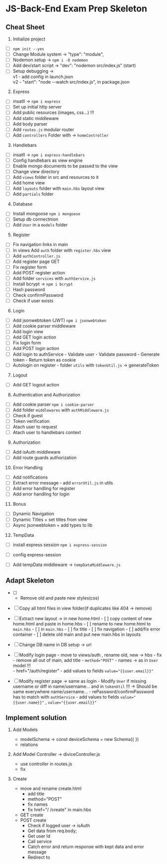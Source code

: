 #  JS-Back-End Exam Prep Skeleton

##  Cheat Sheet

1.  Initialize project
 - [ ] `npm init --yes`
 - [ ] Change Module system -> "type": "module",
 - [ ] Nodemon setup ->  `npm i -D nodemon`   
 - [ ] Add dev/start script  ->   "dev": "nodemon src/index.js"  (start)      
 - [ ] Setup debugging  ->  
          v1  -  add config   in launch.json        
          v2  -  "start": "node --watch src/index.js",   in package.json
 
 2.  Express
 - [ ] insatll  ->    `npm i express`           
 - [ ] Set up initial http server         
 - [ ] Add public resources  (images, css...)  !!!
 - [ ] Add static middleware
 - [ ] Add body parser
 - [ ] Add `routes.js` modular router
 - [ ] Add `controllers` Folder with -> `homeController`

 3.  Handlebars
 - [ ] insatll  ->   `npm i express-handlebars`           
 - [ ] Config handlebars as view engine 
 - [ ] Enable mongo documents to be passed to the view
 - [ ] Change view directory
 - [ ] Add `views` folder in src and resources to it
 - [ ] Add home view
 - [ ] Add `layouts` folder with `main.hbs`  layout view
 - [ ] Add `partials` folder

 4.  Database
 - [ ] Install mongoose `npm i mongoose`
 - [ ] Setup db connectnion
 - [ ] Add `User` in a  `models` folder

 5. Register 
 - [ ] Fix navigation links in main
 - [ ] In views Add  `auth` folder with `register.hbs` view
 - [ ] Add `authController.js`
 - [ ] Add register page  GET
 - [ ] Fix register form 
 - [ ] Add POST register action 
 - [ ] Add folder `services` with `authService.js`
 - [ ] Install bcrypt ->  `npm i bcrypt`
 - [ ] Hash password
 - [ ] Check confirmPassword
 - [ ] Check if user exists

 6. Login
 - [ ] Add jsonwebtoken (JWT)  `npm i jsonwebtoken`
 - [ ] Add cookie parser middleware
 - [ ] Add login view 
 - [ ] Add GET login action
 - [ ] Fix login form
 - [ ] Add POST login action
 - [ ] Add login to authService
        - Validate user
        - Validate password
        - Generate token
        - Return token as cookie
 - [ ] Autologin on register 
        - folder `utils` with  `tokenUtil.js`  ->  generateToken

 7. Logout
 - [ ] Add GET logout action

 8. Authentication and Authorization
 - [ ] Add cookie parser  `npm i cookie-parser`
 - [ ] Add folder `middlewares` with `authMiddleware.js`
 - [ ] Check if guest
 - [ ] Token verification
 - [ ] Atach user to request
 - [ ] Atach user to handlebars context

 9. Authorization
 - [ ] Add isAuth middleware
 - [ ] Add route guards authorization

 10. Error Handling
 - [ ] Add notifications
 - [ ] Extract error message
        - add `errorUtil.js` in utils
 - [ ] Add error handling for register
 - [ ] Add error handling for login

 11. Bonus
 - [ ] Dynamic Navigation
 - [ ] Dynamic Titles + set titles from view
 - [ ] Async jsonwebtoken + add types to lib

 12. TempData
 - [ ] install express session `npm i express-session`
 - [ ] config express-session
 - [ ] Add tempData middleware ->  `tempDataMiddleware.js`


##  Adapt Skeleton
 - [ ] - Remove old and paste new styles(css)
 - [ ] Copy all html files in view folder(if duplicates like 404 -> remove)
 - [ ] Extract new layout -> in new home.html 
        - [ ] copy content of new home.html and paste in home.hbs
        - [ ] rename to new home.html to `main.hbs`
        - [ ] in `main.hbs`
            - [ ] fix title
            - [ ] fix navigation
            - [ ] add/fix error container
        - [ ] delete old main and put new main.hbs in layouts
 - [ ] Change DB name in DB setup -> url
 - [ ] Modify login page
        - move to views/auth , rename old, new -> hbs
        - fix 
           - remove all out of main, add title
           - `method="POST"`
           - names   ->  as in `User` model   !!!   
           - href="/auth/register"
           - add values to fields `value="{{user.email}}"`
 - [ ] Modify register page  ->  same as login
        -  Modify `User` if missing username or diff in name/username... and in  `tokenUtil`  !!!
               ->  Should be same everywhere  name/username...
        -  rePassword/confirmPassword has to match with `authService`
        -  add values to fields `value="{{user.name}}"` , `value="{{user.email}}"`
 

##  Implement solution

1. Add Models
   - modelSchema -> const deviceSchema = new Schema({ })
   - relations

2. Add Model Controller  -> diviceController.js   
   - use controller in routes.js
   - fix 

3. Create
   - move and rename create.html
      - add title
      - method="POST"
      - fix names
      - fix href="/ /create" in main.hbs  
   - GET create 
   - POST create
      - Check if logged user ->  isAuth 
      - Get data from req.body;
      - Get user Id
      - Call service 
      - Catch error and return response with kept data and error message
      - Redirect to  